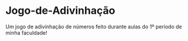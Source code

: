 # Jogo-de-Adivinhação
Um jogo de adivinhação de números feito durante aulas do 1º período de minha faculdade!
